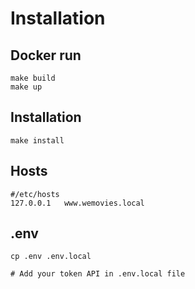 # Installation

## Docker run

```
make build
make up
```

## Installation
```
make install
```

## Hosts
```
#/etc/hosts
127.0.0.1   www.wemovies.local
```

## .env
```
cp .env .env.local

# Add your token API in .env.local file
```


